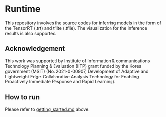# Runtime

This repository involves the source codes for inferring models in the form of the TensorRT (.trt) and tflite (.tflie). The visualization for the inference results is also supported.



## Acknowledgement

This work was supported by Institute of Information & communications Technology Planning & Evaluation (IITP) grant funded by the Korea government (MSIT) (No. 2021-0-00907, Development of Adaptive and Lightweight Edge-Collaborative Analysis Technology for Enabling Proactively Immediate Response and Rapid Learning).



## How to run

Please refer to [getting_started.md](https://github.com/nota-github/modelsearch-runtime/blob/main/getting_started.md) above.